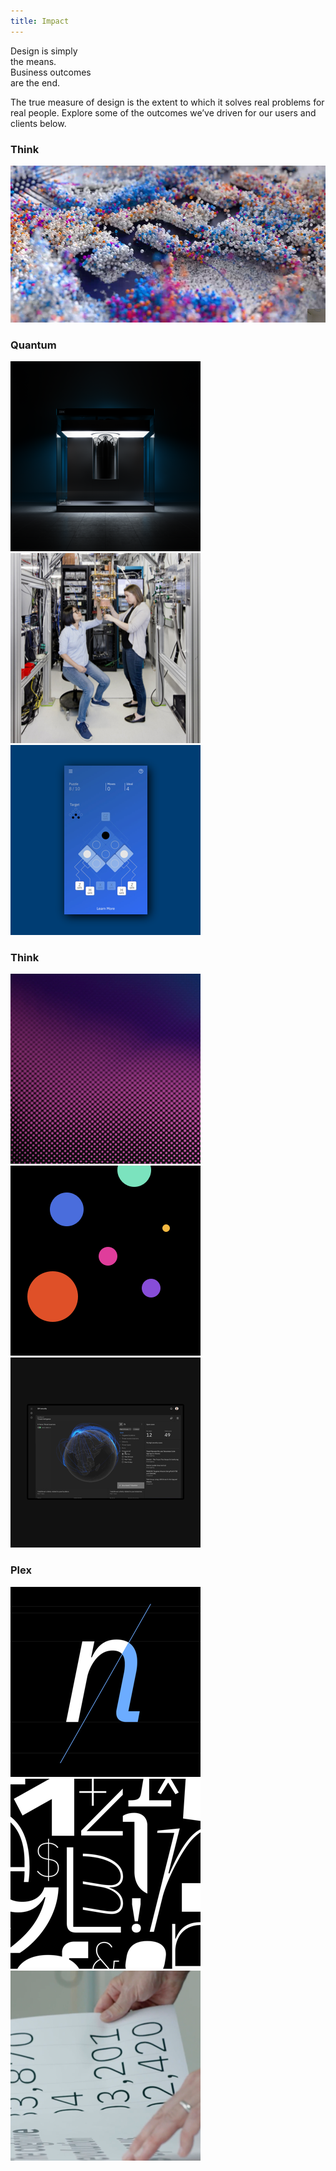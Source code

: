 ```yaml
---
title: Impact
---
```


<title-block>
Design is simply<br>
the means.<br>
<span>Business outcomes
<br>are the end.</span>
</title-block>

<grid background="gray-10">
<column lg="8">

<p size="xl">The true measure of design is the extent to which it solves real problems for real people. Explore some of the outcomes we’ve driven for our users and clients below.</p>

<icon name="ArrowDown32"></icon>

</column>
</grid>

<grid background="gray-10">
<column lg="4">

### Think

</column>

<column lg="4" md="4">
  
  <tile name="Not what you expect from a tech conference" caption="impact/think" href="/impact/template/">
    <img src="images/Image_1.png" alt="" class="tile__img"/>
  </tile>

</column>

</grid>
<grid background="gray-10">
<column lg="4">

### Quantum

</column>

<column lg="4" md="4">
  <tile name="IBM Q, System One" caption="impact/quantum" href="/impact/template/">
    <img src="images/Image_2.png" alt="quantum computer" class="tile__img"/>
  </tile>

</column>
<column lg="4" md="4">

  <tile name="Glimpses of an actual quantum computer" caption="fossbytes" href="/impact/template/">
    <img src="images/Image_3.png" alt="two people examing quantum-ness" class="tile__img"/>
  </tile>

</column>
<column lg="4" md="4">

  <tile name="This mobile app teaches quantum computing through a puzzle game" caption="thenextweb" href="/impact/template/">
    <img src="images/Image_4.png" alt="quantum puzzle game" class="tile__img"/>
  </tile>

</column>
</grid>
<grid background="gray-10">
<column lg="4">

### Think

</column>

<column lg="4" md="4">
  <tile name="Security Design at IBM" caption="impact/security" href="/impact/template/">
    <img src="images/Image_5.png" alt="Purple gradient" class="tile__img"/>
  </tile>

</column>
<column lg="4" md="4">

  <tile name="Using data visualization to spot cyber threats" caption="quartz" href="/impact/template/">
    <img src="images/Image_6.png" alt="circles on a blackground" class="tile__img"/>
  </tile>

</column>
<column lg="4" md="4">

  <tile name="X-Force Command takes their immersive cybersecurity training on the road" caption="nytimes" href="/impact/template/">
    <img src="images/Image_7.png" alt="xforce dashboard" class="tile__img"/>
  </tile>

</column>
</grid>

<grid background="gray-10">
<column lg="4">

### Plex

</column>

<column lg="4" md="4">
  <tile name="A typeface with a story" caption="impact/plex" href="/impact/template/">
    <img src="images/Image_8.png" alt="Plex" class="tile__img"/>
  </tile>

</column>
<column lg="4" md="4">

  <tile name="Why a 2018 Typeface Design Competition judge voted for Plex" caption="tdc/news" href="/impact/template/">
    <img src="images/Image_9.png" alt="Random white glyphs on a black background" class="tile__img"/>
  </tile>

</column>
<column lg="4" md="4">

  <tile name="The business case for our open source font" caption="source" href="/impact/template/">
    <img src="images/Image_10.png" alt="Mike looking at Plex on a table" class="tile__img"/>
  </tile>

</column>
</grid>
